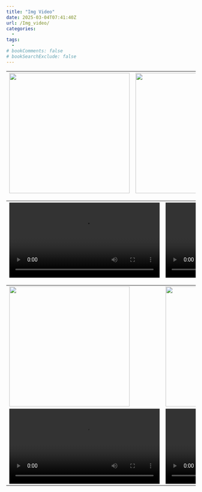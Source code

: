 ```yaml
---
title: "Img Video"
date: 2025-03-04T07:41:40Z
url: /Img_video/
categories:
  - 
tags:
  - 
# bookComments: false
# bookSearchExclude: false
---
```

| <img src="http://d18k0na0jwv44a.cloudfront.net/img/or_img/20221231_4852865887635576_1.jpg" width="320px"> | <img src="http://d18k0na0jwv44a.cloudfront.net/img/or_img/20221231_4852865887635576_1.jpg" width="320px"> |  |
| --- | --- | --- |

| <div><video width="400px" controls="controls"><source src="http://d18k0na0jwv44a.cloudfront.net/video/or_video/20221231_4852865887635576_1.mov"></video></div> | <div><video width="400px" controls="controls"><source src="http://d18k0na0jwv44a.cloudfront.net/video/or_video/20221231_4852865887635576_1.mov"></video></div> |  |
| --- | --- | --- |

<table>
    <tr>
        <td><img src="http://example.com/image1.jpg" width="320px"></td>
        <td><img src="http://example.com/image2.jpg" width="320px"></td>
        <td></td>
    </tr>
    <tr>
        <td><div><video width="400px" controls><source src="http://example.com/video1.mp4"></video></div></td>
        <td><div><video width="400px" controls><source src="http://example.com/video2.mp4"></video></div></td>
        <td></td>
    </tr>
</table>

